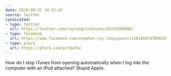 ```yaml
---
date: 2010-09-22 14:22:47
source: twitter
syndicated:
- type: twitter
  url: https://twitter.com/roytang/statuses/25215594996/
- type: facebook
  url: https://www.facebook.com/stephen.roy.tang/posts/120105074709810
- type: plurk
  url: https://plurk.com/p/7qwtkx
---
```


How do I stop iTunes from opening automatically when I log into the computer with an iPod attached? Stupid Apple.